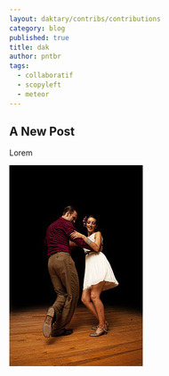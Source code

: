 ```yaml
---
layout: daktary/contribs/contributions
category: blog
published: true
title: dak
author: pntbr
tags: 
  - collaboratif
  - scopyleft
  - meteor
---
```




## A New Post

Lorem

![swing.png](/media/swing.png)
